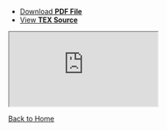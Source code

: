 <ul class="downloads">
  <li><a href="https://github.com/tdemarcy/resume/raw/master/resume.pdf">Download <strong>PDF File</strong></a></li>
  <li><a href="https://github.com/tdemarcy/resume">View <strong>TEX Source</strong></a></li>
</ul>

<iframe src="https://github.com/tdemarcy/resume/raw/master/resume.pdf"></iframe>

[Back to Home](./index.html)